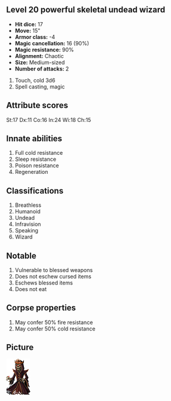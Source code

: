 ## Level 20 powerful skeletal undead wizard
- **Hit dice:** 17
- **Move:** 15"
- **Armor class:** -4
- **Magic cancellation:** 16 (90%)
- **Magic resistance:** 90%
- **Alignment:** Chaotic
- **Size:** Medium-sized
- **Number of attacks:** 2
1. Touch, cold 3d6
2. Spell casting, magic
## Attribute scores
St:17 Dx:11 Co:16 In:24 Wi:18 Ch:15
## Innate abilities
1. Full cold resistance
2. Sleep resistance
3. Poison resistance
4. Regeneration
## Classifications
1. Breathless
2. Humanoid
3. Undead
4. Infravision
5. Speaking
6. Wizard
## Notable
1. Vulnerable to blessed weapons
2. Does not eschew cursed items
3. Eschews blessed items
4. Does not eat
## Corpse properties
1. May confer 50% fire resistance
2. May confer 50% cold resistance
## Picture
![Master lich](https://github.com/hyvanmielenpelit/GnollHackTileSet/blob/main/Monsters/master_lich/master_lich.png)

